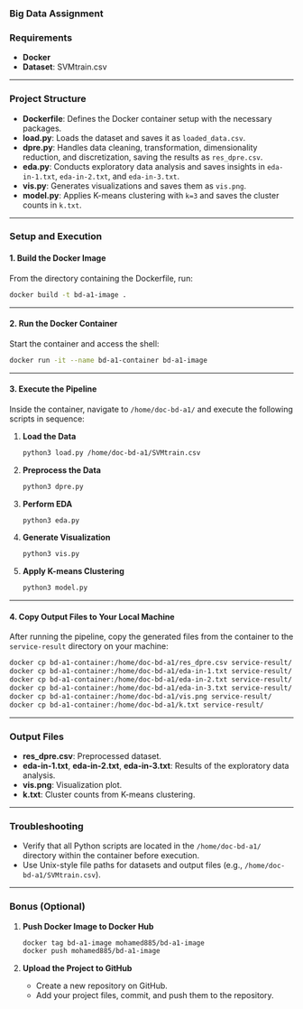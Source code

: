 ### Big Data Assignment



### **Requirements**
- **Docker**
- **Dataset**: SVMtrain.csv

---

### **Project Structure**
- **Dockerfile**: Defines the Docker container setup with the necessary packages.
- **load.py**: Loads the dataset and saves it as `loaded_data.csv`.
- **dpre.py**: Handles data cleaning, transformation, dimensionality reduction, and discretization, saving the results as `res_dpre.csv`.
- **eda.py**: Conducts exploratory data analysis and saves insights in `eda-in-1.txt`, `eda-in-2.txt`, and `eda-in-3.txt`.
- **vis.py**: Generates visualizations and saves them as `vis.png`.
- **model.py**: Applies K-means clustering with `k=3` and saves the cluster counts in `k.txt`.

---

### **Setup and Execution**

#### 1. **Build the Docker Image**
From the directory containing the Dockerfile, run:
```bash
docker build -t bd-a1-image .
```

---

#### 2. **Run the Docker Container**
Start the container and access the shell:
```bash
docker run -it --name bd-a1-container bd-a1-image
```

---

#### 3. **Execute the Pipeline**
Inside the container, navigate to `/home/doc-bd-a1/` and execute the following scripts in sequence:

1. **Load the Data**  
   ```bash
   python3 load.py /home/doc-bd-a1/SVMtrain.csv
   ```

2. **Preprocess the Data**
   ```bash
   python3 dpre.py
   ```

3. **Perform EDA**
   ```bash
   python3 eda.py
   ```

4. **Generate Visualization**
   ```bash
   python3 vis.py
   ```

5. **Apply K-means Clustering**
   ```bash
   python3 model.py
   ```

---

#### 4. **Copy Output Files to Your Local Machine**
After running the pipeline, copy the generated files from the container to the `service-result` directory on your machine:
```bash
docker cp bd-a1-container:/home/doc-bd-a1/res_dpre.csv service-result/
docker cp bd-a1-container:/home/doc-bd-a1/eda-in-1.txt service-result/
docker cp bd-a1-container:/home/doc-bd-a1/eda-in-2.txt service-result/
docker cp bd-a1-container:/home/doc-bd-a1/eda-in-3.txt service-result/
docker cp bd-a1-container:/home/doc-bd-a1/vis.png service-result/
docker cp bd-a1-container:/home/doc-bd-a1/k.txt service-result/
```

---

### **Output Files**
- **res_dpre.csv**: Preprocessed dataset.
- **eda-in-1.txt**, **eda-in-2.txt**, **eda-in-3.txt**: Results of the exploratory data analysis.
- **vis.png**: Visualization plot.
- **k.txt**: Cluster counts from K-means clustering.

---

### **Troubleshooting**
- Verify that all Python scripts are located in the `/home/doc-bd-a1/` directory within the container before execution.
- Use Unix-style file paths for datasets and output files (e.g., `/home/doc-bd-a1/SVMtrain.csv`).

---

### **Bonus (Optional)**

1. **Push Docker Image to Docker Hub**  
   ```bash
   docker tag bd-a1-image mohamed885/bd-a1-image
   docker push mohamed885/bd-a1-image
   ```

2. **Upload the Project to GitHub**  
   - Create a new repository on GitHub.
   - Add your project files, commit, and push them to the repository.

